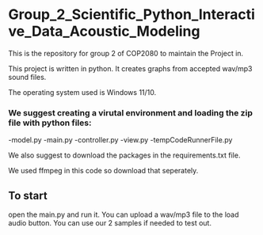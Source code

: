 # Group_2_Scientific_Python_Interactive_Data_Acoustic_Modeling
This is the repository for group 2 of COP2080 to maintain the Project in.


This project is written in python. It creates graphs from accepted wav/mp3 sound files.

The operating system used is Windows 11/10.

### We suggest creating a virutal environment and loading the zip file with python files:
-model.py
-main.py
-controller.py
-view.py
-tempCodeRunnerFile.py

We also suggest to download the packages in the requirements.txt file.

We used ffmpeg in this code so download that seperately.

## To start
open the main.py and run it.
You can upload a wav/mp3 file to the load audio button. You can use our 2 samples if needed to test out.
